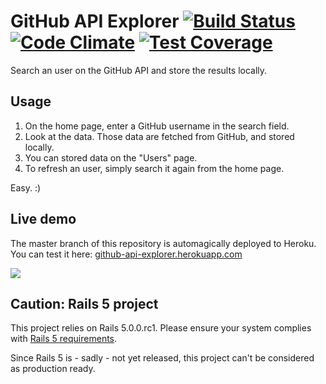 # GitHub API Explorer [![Build Status](https://travis-ci.org/arnlen/github-api-explorer.svg?branch=master)](https://travis-ci.org/arnlen/github-api-explorer) [![Code Climate](https://codeclimate.com/github/arnlen/github-api-explorer/badges/gpa.svg)](https://codeclimate.com/github/arnlen/github-api-explorer) [![Test Coverage](https://codeclimate.com/github/arnlen/github-api-explorer/badges/coverage.svg)](https://codeclimate.com/github/arnlen/github-api-explorer/coverage)

Search an user on the GitHub API and store the results locally.

## Usage

1. On the home page, enter a GitHub username in the search field.
2. Look at the data. Those data are fetched from GitHub, and stored locally.
3. You can stored data on the "Users" page.
4. To refresh an user, simply search it again from the home page.

Easy. :)

## Live demo

The master branch of this repository is automagically deployed to Heroku.
You can test it here: [github-api-explorer.herokuapp.com](https://github-api-explorer.herokuapp.com/)

![](http://i.memecaptain.com/gend_images/jevOcA.gif)

## Caution: Rails 5 project

This project relies on Rails 5.0.0.rc1. Please ensure your system complies with [Rails 5 requirements](http://edgeguides.rubyonrails.org/upgrading_ruby_on_rails.html#upgrading-from-rails-4-2-to-rails-5-0).

Since Rails 5 is - sadly - not yet released, this project can't be considered as production ready.